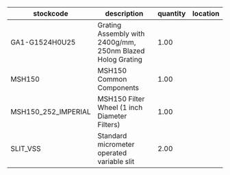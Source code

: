 |stockcode|description|quantity|location|
|---------|-----------|--------|--------|
|GA1-G1524H0U25|Grating Assembly with 2400g/mm, 250nm Blazed Holog Grating|1.00||
|MSH150|MSH150 Common Components|1.00||
|MSH150_252_IMPERIAL|MSH150 Filter Wheel (1 inch Diameter Filters)|1.00||
|SLIT_VSS|Standard micrometer operated variable slit|2.00||
